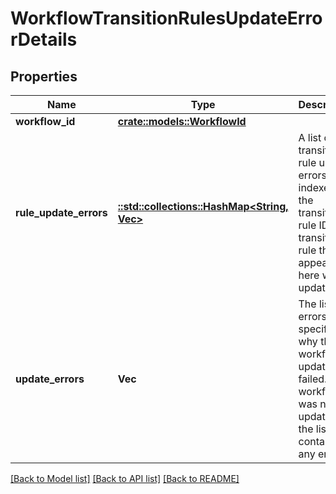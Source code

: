 # WorkflowTransitionRulesUpdateErrorDetails

## Properties

Name | Type | Description | Notes
------------ | ------------- | ------------- | -------------
**workflow_id** | [**crate::models::WorkflowId**](WorkflowId.md) |  | 
**rule_update_errors** | [**::std::collections::HashMap<String, Vec<String>>**](set.md) | A list of transition rule update errors, indexed by the transition rule ID. Any transition rule that appears here wasn't updated. | 
**update_errors** | **Vec<String>** | The list of errors that specify why the workflow update failed. The workflow was not updated if the list contains any entries. | 

[[Back to Model list]](../README.md#documentation-for-models) [[Back to API list]](../README.md#documentation-for-api-endpoints) [[Back to README]](../README.md)


